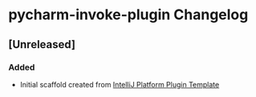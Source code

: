 <!-- Keep a Changelog guide -> https://keepachangelog.com -->

# pycharm-invoke-plugin Changelog

## [Unreleased]
### Added
- Initial scaffold created from [IntelliJ Platform Plugin Template](https://github.com/JetBrains/intellij-platform-plugin-template)
